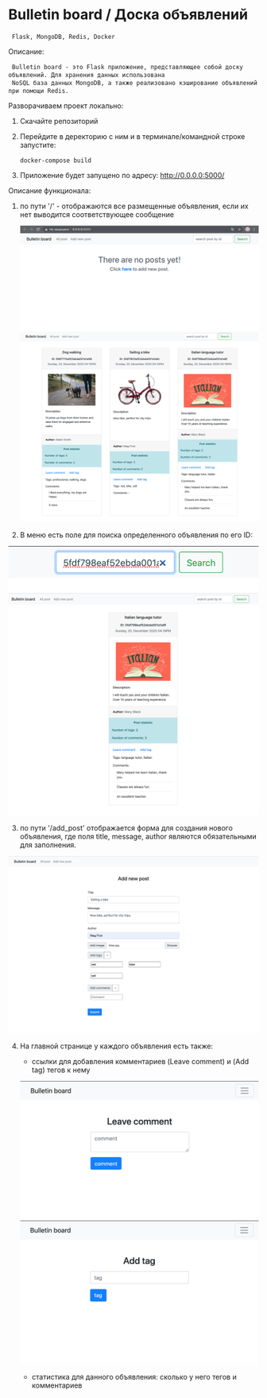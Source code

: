 # Bulletin board / Доска объявлений

     Flask, MongoDB, Redis, Docker
     
Описание:
     
     Bulletin board - это Flask приложение, представляющее собой доску объявлений. Для хранения данных использована 
     NoSQL база данных MongoDB, а также реализовано кэширование объявлений при помощи Redis.


Разворачиваем проект локально:

1. Скачайте репозиторий

2. Перейдите в деректорию с ним и в терминале/командной строке запустите:

       docker-compose build

3. Приложение будет запущено по адресу: http://0.0.0.0:5000/

Описание функционала:

1. по пути '/' - отображаются все размещенные объявления, если их нет выводится соответствующее сообщение

   ![There are not posts](/screenshots/screenshot_1.png)
   ![All posts](/screenshots/screenshot_2.png)

 2. В меню есть поле для поиска определенного объявления по его ID:
   
   ![Search field](/screenshots/screenshot_3.png)
   ![Get post by id](/screenshots/screenshot_4.png)
 
 3. по пути '/add_post' отображается форма для создания нового объявления, где поля title, message, author являются обязательными для заполнения.
 
   ![Get post by id](/screenshots/screenshot_5.png)
 
 4. На главной странице у каждого объявления есть также:
 
    - ссылки для добавления комментариев (Leave comment) и (Add tag) тегов к нему
    
    ![Leave comment](/screenshots/screenshot_6.png)
    ![Add tag](/screenshots/screenshot_7.png)
 
    - статистика для данного объявления: сколько у него тегов и комментариев
